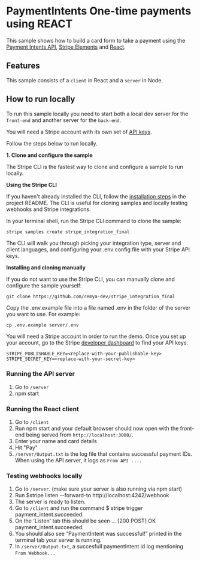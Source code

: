 # PaymentIntents One-time payments using REACT

This sample shows how to build a card form to take a payment using the [Payment Intents API](https://stripe.com/docs/payments/payment-intents), [Stripe Elements](https://stripe.com/payments/elements) and [React](https://reactjs.org/).

## Features

This sample consists of a `client` in React and a `server` in Node.

## How to run locally

To run this sample locally you need to start both a local dev server for the `front-end` and another server for the `back-end`.

You will need a Stripe account with its own set of [API keys](https://stripe.com/docs/development#api-keys).

Follow the steps below to run locally.

**1. Clone and configure the sample**

The Stripe CLI is the fastest way to clone and configure a sample to run locally. 

**Using the Stripe CLI**

If you haven't already installed the CLI, follow the [installation steps](https://github.com/stripe/stripe-cli#installation) in the project README. The CLI is useful for cloning samples and locally testing webhooks and Stripe integrations.

In your terminal shell, run the Stripe CLI command to clone the sample:

```
stripe samples create stripe_integration_final
```

The CLI will walk you through picking your integration type, server and client languages, and configuring your .env config file with your Stripe API keys.

**Installing and cloning manually**

If you do not want to use the Stripe CLI, you can manually clone and configure the sample yourself:

```
git clone https://github.com/remya-dev/stripe_integration_final
```

Copy the .env.example file into a file named .env in the folder of the server you want to use. For example:

```
cp .env.example server/.env
```

You will need a Stripe account in order to run the demo. Once you set up your account, go to the Stripe [developer dashboard](https://stripe.com/docs/development#api-keys) to find your API keys.

```
STRIPE_PUBLISHABLE_KEY=<replace-with-your-publishable-key>
STRIPE_SECRET_KEY=<replace-with-your-secret-key>
```

### Running the API server

1. Go to `/server`
2. npm start

### Running the React client

1. Go to `/client`
2. Run npm start and your default browser should now open with the front-end being served from `http://localhost:3000/`.
3. Enter your name and card details
4. Hit "Pay"
5. `/server/Output.txt` is the log file that contains successful payment IDs. When using the API server, it logs as `From API ....`

### Testing webhooks locally

1. Go to `/server`. (make sure your server is also running via npm start)
2. Run $stripe listen --forward-to http://localhost:4242/webhook
3. The server is ready to listen.
4. Go to `/client` and run the command $ stripe trigger payment_intent.succeeded.
5. On the 'Listen' tab this should be seen ... [200 POST] OK payment_intent.succeeded.
6. You should also see “PaymentIntent was successful!” printed in the terminal tab your server is running.
7. In `/server/Output.txt`, a succesfull paymentIntent id log mentioning `From Webhook...`

